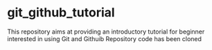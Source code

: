 # git_github_tutorial
This repository aims at providing an introductory tutorial for beginner interested in using Git and Githuib
Repository code has been cloned
